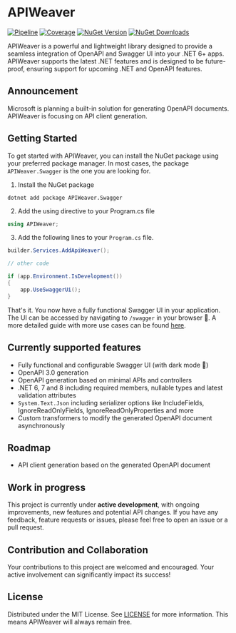 # APIWeaver

[![Pipeline](https://github.com/xC0dex/APIWeaver/actions/workflows/ci.yml/badge.svg)](https://github.com/xC0dex/APIWeaver/actions/workflows/ci.yml)
[![Coverage](https://sonarcloud.io/api/project_badges/measure?project=xC0dex_APIWeaver&metric=coverage)](https://sonarcloud.io/summary/new_code?id=xC0dex_APIWeaver)
[![NuGet Version](https://img.shields.io/nuget/v/APIWeaver.Swagger)](https://www.nuget.org/packages/APIWeaver.Swagger/)
[![NuGet Downloads](https://img.shields.io/nuget/dt/APIWeaver.OpenApi)](https://www.nuget.org/packages/APIWeaver.Swagger/)

APIWeaver is a powerful and lightweight library designed to provide a seamless integration of OpenAPI and Swagger UI into your .NET 6+ apps. APIWeaver supports the latest .NET features and is designed to be future-proof, ensuring support for upcoming .NET and OpenAPI features.

## Announcement

Microsoft is planning a built-in solution for generating OpenAPI documents. APIWeaver is focusing on API client generation.

## Getting Started

To get started with APIWeaver, you can install the NuGet package using your preferred package manager. In most cases, the package `APIWeaver.Swagger` is the one you are looking for.

1. Install the NuGet package

```shell
dotnet add package APIWeaver.Swagger
```

2. Add the using directive to your Program.cs file

```csharp
using APIWeaver;
```

3. Add the following lines to your `Program.cs` file.

```csharp
builder.Services.AddApiWeaver();

// other code

if (app.Environment.IsDevelopment())
{
    app.UseSwaggerUi();
}
```

That's it. You now have a fully functional Swagger UI in your application. The UI can be accessed by navigating to `/swagger` in your browser 🥳. A more detailed guide with more use cases can be found [here](https://github.com/xC0dex/APIWeaver/blob/main/docs/Getting-Started.md).

## Currently supported features

- Fully functional and configurable Swagger UI (with dark mode 🌙)
- OpenAPI 3.0 generation
- OpenAPI generation based on minimal APIs and controllers
- .NET 6, 7 and 8 including required members, nullable types and latest validation attributes
- `System.Text.Json` including serializer options like IncludeFields, IgnoreReadOnlyFields, IgnoreReadOnlyProperties and more
- Custom transformers to modify the generated OpenAPI document asynchronously

## Roadmap

- API client generation based on the generated OpenAPI document

## Work in progress

This project is currently under **active development**, with ongoing improvements, new features and potential API changes. If you have any feedback, feature requests or issues, please feel free to open an issue or a pull request.


## Contribution and Collaboration

Your contributions to this project are welcomed and encouraged. Your active involvement can significantly impact its success!

## License

Distributed under the MIT License. See [LICENSE](LICENSE) for more information.
This means APIWeaver will always remain free.

